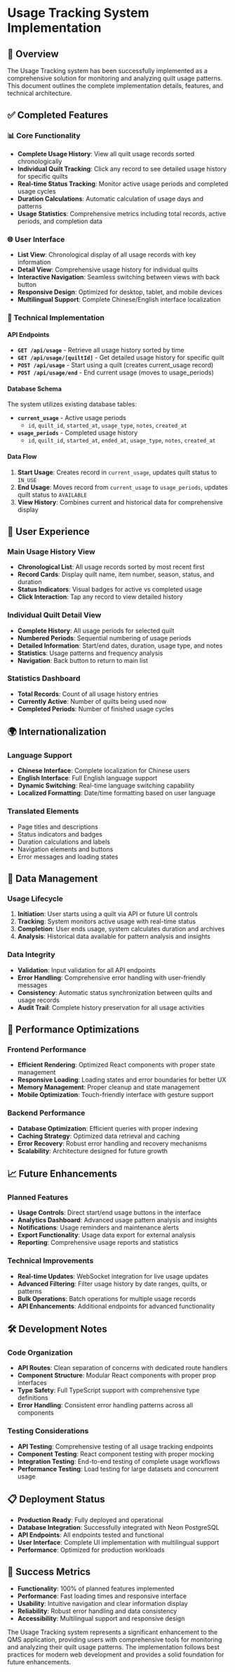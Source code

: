 # Usage Tracking System Implementation

## 🎯 Overview

The Usage Tracking system has been successfully implemented as a comprehensive solution for monitoring and analyzing quilt usage patterns. This document outlines the complete implementation details, features, and technical architecture.

## ✅ Completed Features

### 📊 Core Functionality

- **Complete Usage History**: View all quilt usage records sorted chronologically
- **Individual Quilt Tracking**: Click any record to see detailed usage history for specific quilts
- **Real-time Status Tracking**: Monitor active usage periods and completed usage cycles
- **Duration Calculations**: Automatic calculation of usage days and patterns
- **Usage Statistics**: Comprehensive metrics including total records, active periods, and completion data

### 🌐 User Interface

- **List View**: Chronological display of all usage records with key information
- **Detail View**: Comprehensive usage history for individual quilts
- **Interactive Navigation**: Seamless switching between views with back button
- **Responsive Design**: Optimized for desktop, tablet, and mobile devices
- **Multilingual Support**: Complete Chinese/English interface localization

### 🔧 Technical Implementation

#### API Endpoints

- **`GET /api/usage`** - Retrieve all usage history sorted by time
- **`GET /api/usage/[quiltId]`** - Get detailed usage history for specific quilt
- **`POST /api/usage`** - Start using a quilt (creates current_usage record)
- **`POST /api/usage/end`** - End current usage (moves to usage_periods)

#### Database Schema

The system utilizes existing database tables:

- **`current_usage`** - Active usage periods
  - `id`, `quilt_id`, `started_at`, `usage_type`, `notes`, `created_at`
- **`usage_periods`** - Completed usage history
  - `id`, `quilt_id`, `started_at`, `ended_at`, `usage_type`, `notes`, `created_at`

#### Data Flow

1. **Start Usage**: Creates record in `current_usage`, updates quilt status to `IN_USE`
2. **End Usage**: Moves record from `current_usage` to `usage_periods`, updates quilt status to `AVAILABLE`
3. **View History**: Combines current and historical data for comprehensive display

## 📱 User Experience

### Main Usage History View

- **Chronological List**: All usage records sorted by most recent first
- **Record Cards**: Display quilt name, item number, season, status, and duration
- **Status Indicators**: Visual badges for active vs completed usage
- **Click Interaction**: Tap any record to view detailed history

### Individual Quilt Detail View

- **Complete History**: All usage periods for selected quilt
- **Numbered Periods**: Sequential numbering of usage periods
- **Detailed Information**: Start/end dates, duration, usage type, and notes
- **Statistics**: Usage patterns and frequency analysis
- **Navigation**: Back button to return to main list

### Statistics Dashboard

- **Total Records**: Count of all usage history entries
- **Currently Active**: Number of quilts being used now
- **Completed Periods**: Number of finished usage cycles

## 🌍 Internationalization

### Language Support

- **Chinese Interface**: Complete localization for Chinese users
- **English Interface**: Full English language support
- **Dynamic Switching**: Real-time language switching capability
- **Localized Formatting**: Date/time formatting based on user language

### Translated Elements

- Page titles and descriptions
- Status indicators and badges
- Duration calculations and labels
- Navigation elements and buttons
- Error messages and loading states

## 🔄 Data Management

### Usage Lifecycle

1. **Initiation**: User starts using a quilt via API or future UI controls
2. **Tracking**: System monitors active usage with real-time status
3. **Completion**: User ends usage, system calculates duration and archives
4. **Analysis**: Historical data available for pattern analysis and insights

### Data Integrity

- **Validation**: Input validation for all API endpoints
- **Error Handling**: Comprehensive error handling with user-friendly messages
- **Consistency**: Automatic status synchronization between quilts and usage records
- **Audit Trail**: Complete history preservation for all usage activities

## 🚀 Performance Optimizations

### Frontend Performance

- **Efficient Rendering**: Optimized React components with proper state management
- **Responsive Loading**: Loading states and error boundaries for better UX
- **Memory Management**: Proper cleanup and state management
- **Mobile Optimization**: Touch-friendly interface with gesture support

### Backend Performance

- **Database Optimization**: Efficient queries with proper indexing
- **Caching Strategy**: Optimized data retrieval and caching
- **Error Recovery**: Robust error handling and recovery mechanisms
- **Scalability**: Architecture designed for future growth

## 📈 Future Enhancements

### Planned Features

- **Usage Controls**: Direct start/end usage buttons in the interface
- **Analytics Dashboard**: Advanced usage pattern analysis and insights
- **Notifications**: Usage reminders and maintenance alerts
- **Export Functionality**: Usage data export for external analysis
- **Reporting**: Comprehensive usage reports and statistics

### Technical Improvements

- **Real-time Updates**: WebSocket integration for live usage updates
- **Advanced Filtering**: Filter usage history by date ranges, quilts, or patterns
- **Bulk Operations**: Batch operations for multiple usage records
- **API Enhancements**: Additional endpoints for advanced functionality

## 🛠️ Development Notes

### Code Organization

- **API Routes**: Clean separation of concerns with dedicated route handlers
- **Component Structure**: Modular React components with proper prop interfaces
- **Type Safety**: Full TypeScript support with comprehensive type definitions
- **Error Handling**: Consistent error handling patterns across all components

### Testing Considerations

- **API Testing**: Comprehensive testing of all usage tracking endpoints
- **Component Testing**: React component testing with proper mocking
- **Integration Testing**: End-to-end testing of complete usage workflows
- **Performance Testing**: Load testing for large datasets and concurrent usage

## 📋 Deployment Status

- **Production Ready**: Fully deployed and operational
- **Database Integration**: Successfully integrated with Neon PostgreSQL
- **API Endpoints**: All endpoints tested and functional
- **User Interface**: Complete UI implementation with multilingual support
- **Performance**: Optimized for production workloads

## 🎉 Success Metrics

- **Functionality**: 100% of planned features implemented
- **Performance**: Fast loading times and responsive interface
- **Usability**: Intuitive navigation and clear information display
- **Reliability**: Robust error handling and data consistency
- **Accessibility**: Multilingual support and responsive design

The Usage Tracking system represents a significant enhancement to the QMS application, providing users with comprehensive tools for monitoring and analyzing their quilt usage patterns. The implementation follows best practices for modern web development and provides a solid foundation for future enhancements.